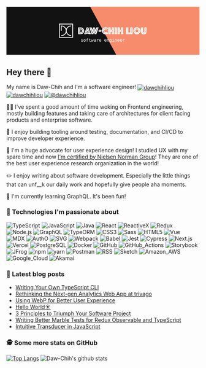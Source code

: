 <!-- reference: https://towardsdatascience.com/build-a-stunning-readme-for-your-github-profile-9b80434fe5d7 -->

[![Header](https://raw.githubusercontent.com/DawChihLiou/DawChihLiou/master/hero.png "Header")](https://dawchihliou.github.io/)

## Hey there 👋

My name is Daw-Chih and I'm a software engineer! 
<a href="https://twitter.com/dawchihliou" target="blank"><img align="center" src="https://cdn.jsdelivr.net/npm/simple-icons@3.0.1/icons/twitter.svg" alt="dawchihliou" height="20" width="20" /></a>
<a href="https://linkedin.com/in/dawchihliou" target="blank"><img align="center" src="https://cdn.jsdelivr.net/npm/simple-icons@3.0.1/icons/linkedin.svg" alt="dawchihliou" height="20" width="20" /></a>
<a href="https://medium.com/@dawchihliou" target="blank"><img align="center" src="https://cdn.jsdelivr.net/npm/simple-icons@3.0.1/icons/medium.svg" alt="@dawchihliou" height="20" width="20" /></a>

👨‍💻 I've spent a good amount of time woking on Frontend engineering, mostly building features and taking care of architectures for client facing products and enterprise software.

💚 I enjoy building tooling around testing, documentation, and CI/CD to improve developer experience.

🎨 I'm a huge advocate for user experience design! I studied UX with my spare time and now [I'm certified by Nielsen Norman Group](https://www.nngroup.com/)! They are one of the best user experience research organization in the world!

✏️ I enjoy writing about software development. Especially the little things that can unf__k our daily work and hopefully give people aha moments.

🌱 I'm currently learning GraphQL. It's been fun!

### 🔧 Technologies I'm passionate about

<!-- use https://simpleicons.org/ to find icons and colors -->
![TypeScript](https://img.shields.io/badge/Code-TypeScript-informational?style=flat&logo=typescript&logoColor=white&labelColor=121212&color=007ACC)
![JavaScript](https://img.shields.io/badge/Code-JavaScript-informational?style=flat&logo=javascript&logoColor=white&labelColor=121212&color=F7DF1E)
![Java](https://img.shields.io/badge/Code-Java-informational?style=flat&logo=java&logoColor=white&labelColor=121212&color=007396)
![React](https://img.shields.io/badge/Code-React-informational?style=flat&logo=react&logoColor=white&labelColor=121212&color=61DAFB)
![ReactiveX](https://img.shields.io/badge/Code-ReactiveX-informational?style=flat&logo=reactivex&logoColor=white&labelColor=121212&color=B7178C)
![Redux](https://img.shields.io/badge/Code-Redux-informational?style=flat&logo=redux&logoColor=white&labelColor=121212&color=764ABC)
![Node.js](https://img.shields.io/badge/Code-Node.js-informational?style=flat&logo=node.js&logoColor=white&labelColor=121212&color=339933)
![GraphQL](https://img.shields.io/badge/Code-GraphQL-informational?style=flat&logo=graphql&logoColor=white&labelColor=121212&color=E10098)
![TypeORM](https://img.shields.io/badge/Code-TypeORM-informational?style=flat&logo=typeorm&logoColor=white&labelColor=121212&color=DD1100)
![CSS3](https://img.shields.io/badge/Code-CSS3-informational?style=flat&logo=css3&logoColor=white&labelColor=121212&color=1572B6)
![Sass](https://img.shields.io/badge/Code-Sass-informational?style=flat&logo=sass&logoColor=white&labelColor=121212&color=CC6699)
![HTML5](https://img.shields.io/badge/Code-HTML5-informational?style=flat&logo=html5&logoColor=white&labelColor=121212&color=E34F26)
![Vue](https://img.shields.io/badge/Code-Vue.js-informational?style=flat&logo=vue.js&logoColor=white&labelColor=121212&color=4FC08D)
![MDX](https://img.shields.io/badge/Code-MDX-informational?style=flat&logo=mdx&logoColor=white&labelColor=121212&color=F29400)
![AuthO](https://img.shields.io/badge/Code-AuthO-informational?style=flat&logo=autho&logoColor=white&labelColor=121212&color=EB5424)
![SVG](https://img.shields.io/badge/Code-SVG-informational?style=flat&logo=svg&logoColor=white&labelColor=121212&color=FFB13B)
![Webpack](https://img.shields.io/badge/Tool-Webpack-informational?style=flat&logo=webpack&logoColor=white&labelColor=121212&color=8DD6F9)
![Babel](https://img.shields.io/badge/Tool-Babel-informational?style=flat&logo=babel&logoColor=white&labelColor=121212&color=F9DC3E)
![Jest](https://img.shields.io/badge/Tool-Jest-informational?style=flat&logo=jest&logoColor=white&labelColor=121212&color=C21325)
![Cypress](https://img.shields.io/badge/Tool-Cypress-informational?style=flat&logo=cypress&logoColor=white&labelColor=121212&color=17202C)
![Next.js](https://img.shields.io/badge/Tool-Next.js-informational?style=flat&logo=next.js&logoColor=white&labelColor=121212&color=000000)
![Vercel](https://img.shields.io/badge/Tool-Vercel-informational?style=flat&logo=vercel&logoColor=white&labelColor=121212&color=000000)
![PostgreSQL](https://img.shields.io/badge/Tool-PostgreSQL-informational?style=flat&logo=postgresql&logoColor=white&labelColor=121212&color=336791)
![Docker](https://img.shields.io/badge/Tool-Docker-informational?style=flat&logo=docker&logoColor=white&labelColor=121212&color=2496ED)
![GitHub](https://img.shields.io/badge/Tool-GitHub-informational?style=flat&logo=github&logoColor=white&labelColor=121212&color=181717)
![GitHub_Actions](https://img.shields.io/badge/Tool-GitHub_Actions-informational?style=flat&logo=github-actions&logoColor=white&labelColor=121212&color=2088FF)
![Storybook](https://img.shields.io/badge/Tool-Storybook-informational?style=flat&logo=storybook&logoColor=white&labelColor=121212&color=FF4785)
![JFrog](https://img.shields.io/badge/Tool-JFrog-informational?style=flat&logo=jfrog&logoColor=white&labelColor=121212&color=41BF47)
![npm](https://img.shields.io/badge/Tool-npm-informational?style=flat&logo=npm&logoColor=white&labelColor=121212&color=CB3837)
![yarn](https://img.shields.io/badge/Tool-yarn-informational?style=flat&logo=yarn&logoColor=white&labelColor=121212&color=2C8EBB)
![Postman](https://img.shields.io/badge/Tool-Postman-informational?style=flat&logo=postman&logoColor=white&labelColor=121212&color=FF6C37)
![RSS](https://img.shields.io/badge/Tool-RSS-informational?style=flat&logo=rss&logoColor=white&labelColor=121212&color=FFA500)
![Sketch](https://img.shields.io/badge/Tool-Sketch-informational?style=flat&logo=sketch&logoColor=white&labelColor=121212&color=F7B500)
![Amazon_AWS](https://img.shields.io/badge/Cloud-Amazon_AWS-informational?style=flat&logo=amazon-aws&logoColor=white&labelColor=121212&color=232F3E)
![Google_Cloud](https://img.shields.io/badge/Cloud-Google_Cloud-informational?style=flat&logo=google-cloud&logoColor=white&labelColor=121212&color=4285F4)
![Akamai](https://img.shields.io/badge/CDN-Akamai-informational?style=flat&logo=akamai&logoColor=white&labelColor=121212&color=1293D8)

### 📖 Latest blog posts
<!-- BLOG-POST-LIST:START -->
- [Writing Your Own TypeScript CLI](https://dawchihliou.github.io/articles/writing-your-own-typescript-cli)
- [Rethinking the Next-gen Analytics Web App at trivago](https://tech.trivago.com/2021/02/09/rethinking-the-next-gen-analytics-web-app-at-trivago/)
- [Using WebP for Better User Experience](https://dawchihliou.github.io/articles/use-webp-for-better-ux)
- [Hello World☀️](https://dawchihliou.github.io/articles/helloworld)
- [3 Principles to Triumph Your Software Project](https://medium.com/@dawchihliou/3-principles-to-triumph-your-software-project-38cc0951b64f)
- [Writing Better Marble Tests for Redux Observable and TypeScript](https://itnext.io/better-marble-test-70c7676a1e2)
- [Intuitive Transducer in JavaScript](https://medium.com/@dawchihliou/intuitive-transducer-in-javascript-f358d3fe53d)
<!-- BLOG-POST-LIST:END -->

### 🕵️‍ Some more stats on GitHub
[![Top Langs](https://github-readme-stats.vercel.app/api/top-langs/?username=DawChihLiou&theme=dark&bg_color=121212)](https://github.com/DawChihLiou/github-readme-stats)
![Daw-Chih's github stats](https://github-readme-stats.vercel.app/api?username=DawChihLiou&show_icons=true&theme=dark&bg_color=121212&icon_color=F78C6C)
